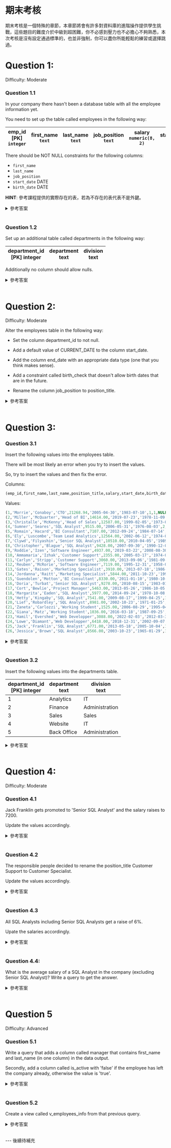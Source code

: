 # 期末考核

期末考核是一個特殊的章節，本章節將會有許多對資料庫的進階操作提供學生挑戰，這些題目的難度介於中級到超困難，你不必感到壓力也不必擔心不夠熟悉，本次考核是沒有設定通過標準的，也並非強制，你可以盡你所能輕鬆的練習或選擇跳過。

# Question 1:

Difficulty: Moderate

### Question 1.1

In your company there hasn't been a database table with all the employee information yet.

You need to set up the table called employees in the following way:

| emp_id <br/> [PK] `integer` | first_name <br/> `text` | last_name <br/> `text` | job_position <br/> `text` | salary <br/> `numeric(8, 2)` | start_date <br/> `date` | birth_date <br/> `date` | store_id <br/> `integer` | department_id <br/> `integer` | manager_id <br/> `integer` |
| --- | --- | --- | --- | --- | --- | --- | --- | --- | --- |

There should be NOT NULL constraints for the following columns:

- `first_name`
- `last_name`
- `job_position`
- `start_date` DATE
- `birth_date` DATE

**HINT**: 參考課程提供的實際存在的表，若為不存在的表代表不是外鍵。

<details>
    <summary>參考答案</summary>

```sql
CREATE TABLE employees(
	emp_id SERIAL PRIMARY KEY,
	first_name TEXT NOT NULL,
	last_name TEXT NOT NULL,
	job_position TEXT NOT NULL,
	salary NUMERIC(8, 2),
	start_date DATE NOT NULL,
	birth_date DATE NOT NULL,
	store_id INT REFERENCES store(store_id),
	department_id INT,
	manager_id INT
);
```
</details>

<br/>

### Question 1.2

Set up an additional table called departments in the following way:

| department_id <br/> [PK] integer | department <br/> text | division <br/> text |
| --- | --- | --- |

Additionally no column should allow nulls.

<details>
    <summary>參考答案</summary>

```sql
CREATE TABLE departments(
	department_id SERIAL PRIMARY KEY,
	department TEXT NOT NULL,
	division TEXT NOT NULL
);
```
</details>

<br/>

# Question 2:

Difficulty: Moderate


Alter the employees table in the following way:

- Set the column department_id to not null.

- Add a default value of CURRENT_DATE to the column start_date.

- Add the column end_date with an appropriate data type (one that you think makes sense).

- Add a constraint called birth_check that doesn't allow birth dates that are in the future.

- Rename the column job_position to position_title.

<details>
    <summary>參考答案</summary>

```sql
ALTER TABLE employees
ALTER COLUMN department_id SET NOT NULL,
ALTER COLUMN start_date SET DEFAULT CURRENT_DATE,
ADD COLUMN end_date DATE,
ADD CONSTRAINT birth_check CHECK(birth_date < CURRENT_DATE);

-- 改名需單獨執行
ALTER TABLE employees
RENAME job_position TO position_title;
```
</details>

<br/>

# Question 3:

### Question 3.1

Insert the following values into the employees table.

There will be most likely an error when you try to insert the values.

So, try to insert the values and then fix the error.

Columns:

```sql
(emp_id,first_name,last_name,position_title,salary,start_date,birth_date,store_id,department_id,manager_id,end_date)
```

Values:

```sql
(1,'Morrie','Conaboy','CTO',21268.94,'2005-04-30','1983-07-10',1,1,NULL,NULL),
(2,'Miller','McQuarter','Head of BI',14614.00,'2019-07-23','1978-11-09',1,1,1,NULL),
(3,'Christalle','McKenny','Head of Sales',12587.00,'1999-02-05','1973-01-09',2,3,1,NULL),
(4,'Sumner','Seares','SQL Analyst',9515.00,'2006-05-31','1976-08-03',2,1,6,NULL),
(5,'Romain','Hacard','BI Consultant',7107.00,'2012-09-24','1984-07-14',1,1,6,NULL),
(6,'Ely','Luscombe','Team Lead Analytics',12564.00,'2002-06-12','1974-08-01',1,1,2,NULL),
(7,'Clywd','Filyashin','Senior SQL Analyst',10510.00,'2010-04-05','1989-07-23',2,1,2,NULL),
(8,'Christopher','Blague','SQL Analyst',9428.00,'2007-09-30','1990-12-07',2,2,6,NULL),
(9,'Roddie','Izen','Software Engineer',4937.00,'2019-03-22','2008-08-30',1,4,6,NULL),
(10,'Ammamaria','Izhak','Customer Support',2355.00,'2005-03-17','1974-07-27',2,5,3,2013-04-14),
(11,'Carlyn','Stripp','Customer Support',3060.00,'2013-09-06','1981-09-05',1,5,3,NULL),
(12,'Reuben','McRorie','Software Engineer',7119.00,'1995-12-31','1958-08-15',1,5,6,NULL),
(13,'Gates','Raison','Marketing Specialist',3910.00,'2013-07-18','1986-06-24',1,3,3,NULL),
(14,'Jordanna','Raitt','Marketing Specialist',5844.00,'2011-10-23','1993-03-16',2,3,3,NULL),
(15,'Guendolen','Motton','BI Consultant',8330.00,'2011-01-10','1980-10-22',2,3,6,NULL),
(16,'Doria','Turbat','Senior SQL Analyst',9278.00,'2010-08-15','1983-01-11',1,1,6,NULL),
(17,'Cort','Bewlie','Project Manager',5463.00,'2013-05-26','1986-10-05',1,5,3,NULL),
(18,'Margarita','Eaden','SQL Analyst',5977.00,'2014-09-24','1978-10-08',2,1,6,2020-03-16),
(19,'Hetty','Kingaby','SQL Analyst',7541.00,'2009-08-17','1999-04-25',1,2,6,'NULL'),
(20,'Lief','Robardley','SQL Analyst',8981.00,'2002-10-23','1971-01-25',2,3,6,2016-07-01),
(21,'Zaneta','Carlozzi','Working Student',1525.00,'2006-08-29','1995-04-16',1,3,6,2012-02-19),
(22,'Giana','Matz','Working Student',1036.00,'2016-03-18','1987-09-25',1,3,6,NULL),
(23,'Hamil','Evershed','Web Developper',3088.00,'2022-02-03','2012-03-30',1,4,2,NULL),
(24,'Lowe','Diamant','Web Developper',6418.00,'2018-12-31','2002-09-07',1,4,2,NULL),
(25,'Jack','Franklin','SQL Analyst',6771.00,'2013-05-18','2005-10-04',1,2,2,NULL),
(26,'Jessica','Brown','SQL Analyst',8566.00,'2003-10-23','1965-01-29',1,1,2,NULL)
```

<details>
    <summary>參考答案</summary>

```sql
-- 注意提供的插入資料，可以發現 end_date 的日期值都沒有使用引號包住，
-- 同時也存在 'NULL'，這是不對的，日期型別的欄位只能存日期值或是 NULL。

INSERT INTO employees
(emp_id,first_name,last_name,position_title,salary,start_date,birth_date,store_id,department_id,manager_id,end_date)
VALUES
(1,'Morrie','Conaboy','CTO',21268.94,'2005-04-30','1983-07-10',1,1,NULL,NULL),
(2,'Miller','McQuarter','Head of BI',14614.00,'2019-07-23','1978-11-09',1,1,1,NULL),
(3,'Christalle','McKenny','Head of Sales',12587.00,'1999-02-05','1973-01-09',2,3,1,NULL),
(4,'Sumner','Seares','SQL Analyst',9515.00,'2006-05-31','1976-08-03',2,1,6,NULL),
(5,'Romain','Hacard','BI Consultant',7107.00,'2012-09-24','1984-07-14',1,1,6,NULL),
(6,'Ely','Luscombe','Team Lead Analytics',12564.00,'2002-06-12','1974-08-01',1,1,2,NULL),
(7,'Clywd','Filyashin','Senior SQL Analyst',10510.00,'2010-04-05','1989-07-23',2,1,2,NULL),
(8,'Christopher','Blague','SQL Analyst',9428.00,'2007-09-30','1990-12-07',2,2,6,NULL),
(9,'Roddie','Izen','Software Engineer',4937.00,'2019-03-22','2008-08-30',1,4,6,NULL),
(10,'Ammamaria','Izhak','Customer Support',2355.00,'2005-03-17','1974-07-27',2,5,3,'2013-04-14'),
(11,'Carlyn','Stripp','Customer Support',3060.00,'2013-09-06','1981-09-05',1,5,3,NULL),
(12,'Reuben','McRorie','Software Engineer',7119.00,'1995-12-31','1958-08-15',1,5,6,NULL),
(13,'Gates','Raison','Marketing Specialist',3910.00,'2013-07-18','1986-06-24',1,3,3,NULL),
(14,'Jordanna','Raitt','Marketing Specialist',5844.00,'2011-10-23','1993-03-16',2,3,3,NULL),
(15,'Guendolen','Motton','BI Consultant',8330.00,'2011-01-10','1980-10-22',2,3,6,NULL),
(16,'Doria','Turbat','Senior SQL Analyst',9278.00,'2010-08-15','1983-01-11',1,1,6,NULL),
(17,'Cort','Bewlie','Project Manager',5463.00,'2013-05-26','1986-10-05',1,5,3,NULL),
(18,'Margarita','Eaden','SQL Analyst',5977.00,'2014-09-24','1978-10-08',2,1,6,'2020-03-16'),
(19,'Hetty','Kingaby','SQL Analyst',7541.00,'2009-08-17','1999-04-25',1,2,6,NULL),
(20,'Lief','Robardley','SQL Analyst',8981.00,'2002-10-23','1971-01-25',2,3,6,'2016-07-01'),
(21,'Zaneta','Carlozzi','Working Student',1525.00,'2006-08-29','1995-04-16',1,3,6,'2012-02-19'),
(22,'Giana','Matz','Working Student',1036.00,'2016-03-18','1987-09-25',1,3,6,NULL),
(23,'Hamil','Evershed','Web Developper',3088.00,'2022-02-03','2012-03-30',1,4,2,NULL),
(24,'Lowe','Diamant','Web Developper',6418.00,'2018-12-31','2002-09-07',1,4,2,NULL),
(25,'Jack','Franklin','SQL Analyst',6771.00,'2013-05-18','2005-10-04',1,2,2,NULL),
(26,'Jessica','Brown','SQL Analyst',8566.00,'2003-10-23','1965-01-29',1,1,2,NULL);
```
</details>

<br/>

### Question 3.2

Insert the following values into the departments table.

| department_id <br/> [PK] integer | department <br/> text | division <br/> text |
| --- | --- | --- |
| 1 | Analytics | IT |
| 2 | Finance | Administration |
| 3 | Sales | Sales |
| 4 | Website | IT |
| 5 | Back Office | Administration |

<details>
    <summary>參考答案</summary>

```sql
INSERT INTO departments
VALUES
(1,'Analytics','IT'),
(2,'Finance','Administration'),
(3,'Sales','Sales'),
(4,'Website','IT'),
(5,'Back Office','Administration');
```
</details>

<br/>

# Question 4:

Difficulty: Moderate

### Question 4.1

Jack Franklin gets promoted to 'Senior SQL Analyst' and the salary raises to 7200.

Update the values accordingly.

<details>
    <summary>參考答案</summary>

```sql
UPDATE 
	employees
SET salary = 7200
WHERE 
	first_name = 'Jack'
	AND
	last_name = 'Franklin';
```
</details>

<br/>

### Question 4.2

The responsible people decided to rename the position_title Customer Support to Customer Specialist.

Update the values accordingly.

<details>
    <summary>參考答案</summary>

```sql
UPDATE 
	employees
SET position_title = 'Customer Specialist'
WHERE 
	position_title = 'Customer Support';
```
</details>

<br/>

### Question 4.3

All SQL Analysts including Senior SQL Analysts get a raise of 6%.

Upate the salaries accordingly.

<details>
    <summary>參考答案</summary>

```sql
UPDATE 
	employees
SET salary = salary * 1.06
WHERE 
	position_title LIKE '%SQL Analyst';
```
</details>

<br/>

### Question 4.4:

What is the average salary of a SQL Analyst in the company (excluding Senior SQL Analyst)? Write a query to get the answer.

<details>
    <summary>參考答案</summary>

```sql
SELECT 
	AVG(salary)
FROM employees
WHERE 
	position_title = 'SQL Analyst';
```
</details>

<br/>

# Question 5

Difficulty: Advanced

### Question 5.1

Write a query that adds a column called manager that contains  first_name and last_name (in one column) in the data output.

Secondly, add a column called is_active with 'false' if the employee has left the company already, otherwise the value is 'true'.

<details>
    <summary>參考答案</summary>

```sql
SELECT 
	e1.*,
	e2.first_name || ' ' || e2.last_name AS manager,
	CASE
		WHEN e1.end_date is null THEN 'true'
		ELSE 'false'
	END AS is_active
FROM employees AS e1
INNER JOIN employees AS e2
ON e1.manager_id = e2.emp_id;
```
</details>

<br/>

### Question 5.2

Create a view called v_employees_info from that previous query.

<details>
    <summary>參考答案</summary>

```sql
CREATE VIEW v_employees_info
AS (
	SELECT 
		e1.*,
		e2.first_name || ' ' || e2.last_name AS manager,
		CASE
			WHEN e1.end_date is null THEN 'true'
			ELSE 'false'
		END AS is_active
	FROM employees AS e1
	INNER JOIN employees AS e2
	ON e1.manager_id = e2.emp_id
);
```
</details>

<br/>

--- 後續待補充